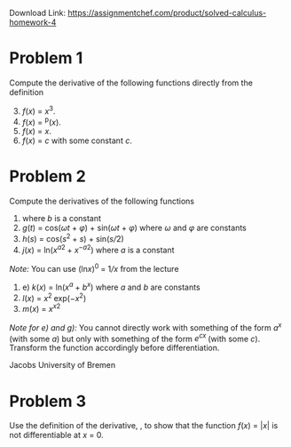 Download Link: https://assignmentchef.com/product/solved-calculus-homework-4
<br>
<h1>Problem 1</h1>




Compute the derivative of the following functions directly from the definition

<ol start="3">

 <li><em>f</em>(<em>x</em>) = <em>x</em><sup>3</sup>.</li>

 <li><em>f</em>(<em>x</em>) = <sup>p</sup>(<em>x</em>).</li>

 <li><em>f</em>(<em>x</em>) = <em>x</em>.</li>

 <li><em>f</em>(<em>x</em>) = <em>c </em>with some constant <em>c</em>.</li>

</ol>

<h1>Problem 2</h1>




Compute the derivatives of the following functions

<ol>

 <li>where <em>b </em>is a constant</li>

 <li><em>g</em>(<em>t</em>) = cos(<em>ωt </em>+ <em>φ</em>) + sin(<em>ωt </em>+ <em>φ</em>) where <em>ω </em>and <em>φ </em>are constants</li>

 <li><em>h</em>(<em>s</em>) = cos(<em>s</em><sup>2 </sup>+ <em>s</em>) + sin(<em>s/</em>2)</li>

 <li><em>j</em>(<em>x</em>) = ln(<em>x<sup>a</sup></em><sup>2 </sup>+ <em>x</em><sup>−<em>a</em></sup><sup>2</sup>) where <em>a </em>is a constant</li>

</ol>

<em>Note: </em>You can use (ln<em>x</em>)<sup>0 </sup>= 1<em>/x </em>from the lecture

<ol>

 <li>e) <em>k</em>(<em>x</em>) = ln(<em>x<sup>a </sup></em>+ <em>b<sup>x</sup></em>) where <em>a </em>and <em>b </em>are constants</li>

 <li><em>l</em>(<em>x</em>) = <em>x</em><sup>2 </sup>exp(−<em>x</em><sup>2</sup>)</li>

 <li><em>m</em>(<em>x</em>) = <em>x<sup>x</sup></em><sup>2 </sup></li>

</ol>

<em>Note for e) and g): </em>You cannot directly work with something of the form <em>a<sup>x </sup></em>(with some <em>a</em>) but only with something of the form <em>e<sup>cx </sup></em>(with some <em>c</em>). Transform the function accordingly before differentiation.

Jacobs University of Bremen

<h1>Problem 3</h1>




Use the definition of the derivative, , to show that the function <em>f</em>(<em>x</em>) = |<em>x</em>| is not differentiable at <em>x </em>= 0.